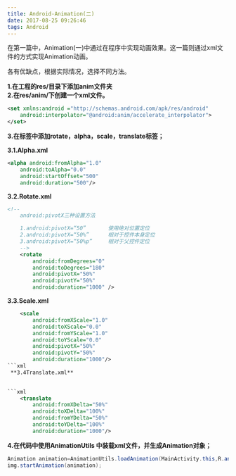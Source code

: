 ```yaml
---
title: Android-Animation(二)
date: 2017-08-25 09:26:46
tags: Android
---
```

 在第一篇中，Animation(一)中通过在程序中实现动画效果。这一篇则通过xml文件的方式实现Animation动画。

 各有优缺点，根据实际情况，选择不同方法。

 **1.在工程的res/目录下添加anim文件夹**   
 **2.在res/anim/下创建一个xml文件。**

 
```xml
<set xmlns:android ="http://schemas.android.com/apk/res/android"
    android:interpolator="@android:anim/accelerate_interpolator">
</set>
```
 **3.在标签中添加rotate，alpha，scale，translate标签；**

 **3.1.Alpha.xml**

```xml
<alpha android:fromAlpha="1.0"
    android:toAlpha="0.0"
    android:startOffset="500"
    android:duration="500"/>
```
 **3.2.Rotate.xml**

 
```xml
<!--
    android:pivotX三种设置方法

    1.android:pivotX=“50”       使用绝对位置定位
    2.android:pivotX=“50%”      相对于控件本身定位
    3.android:pivotX=“50%p”     相对于父控件定位
    -->
    <rotate
        android:fromDegrees="0"
        android:toDegrees="180"
        android:pivotX="50%"
        android:pivotY="50%"
        android:duration="1000" />
```
 **3.3.Scale.xml**

 
```xml
    <scale
        android:fromXScale="1.0"
        android:toXScale="0.0"
        android:fromYScale="1.0"
        android:toYScale="0.0"
        android:pivotX="50%"
        android:pivotY="50%"
        android:duration="1000"/>
```xml
 **3.4Translate.xml**

 
```xml
    <translate
        android:fromXDelta="50%"
        android:toXDelta="100%"
        android:fromYDelta="50%"
        android:toYDelta="100%"
        android:duration="1000"/>
```
 **4.在代码中使用AnimationUtils 中装载xml文件，并生成Animation对象；**
 
```java
Animation animation=AnimationUtils.loadAnimation(MainActivity.this,R.anim.alph);
img.startAnimation(animation);
```
   
  